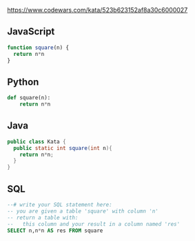 https://www.codewars.com/kata/523b623152af8a30c6000027

## JavaScript
```js
function square(n) {
  return n*n
}
```

## Python
```python
def square(n):
    return n*n
```

## Java
```java
public class Kata {
  public static int square(int n){
    return n*n;
  }
}
```

## SQL
```sql
--# write your SQL statement here: 
-- you are given a table 'square' with column 'n'
-- return a table with:
--   this column and your result in a column named 'res'
SELECT n,n*n AS res FROM square
```
